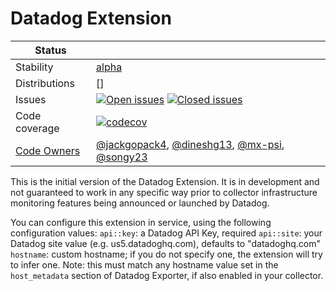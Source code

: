 # Datadog Extension
<!-- status autogenerated section -->
| Status        |           |
| ------------- |-----------|
| Stability     | [alpha]  |
| Distributions | [] |
| Issues        | [![Open issues](https://img.shields.io/github/issues-search/open-telemetry/opentelemetry-collector-contrib?query=is%3Aissue%20is%3Aopen%20label%3Aextension%2Fdatadog%20&label=open&color=orange&logo=opentelemetry)](https://github.com/open-telemetry/opentelemetry-collector-contrib/issues?q=is%3Aopen+is%3Aissue+label%3Aextension%2Fdatadog) [![Closed issues](https://img.shields.io/github/issues-search/open-telemetry/opentelemetry-collector-contrib?query=is%3Aissue%20is%3Aclosed%20label%3Aextension%2Fdatadog%20&label=closed&color=blue&logo=opentelemetry)](https://github.com/open-telemetry/opentelemetry-collector-contrib/issues?q=is%3Aclosed+is%3Aissue+label%3Aextension%2Fdatadog) |
| Code coverage | [![codecov](https://codecov.io/github/open-telemetry/opentelemetry-collector-contrib/graph/main/badge.svg?component=extension_datadog)](https://app.codecov.io/gh/open-telemetry/opentelemetry-collector-contrib/tree/main/?components%5B0%5D=extension_datadog&displayType=list) |
| [Code Owners](https://github.com/open-telemetry/opentelemetry-collector-contrib/blob/main/CONTRIBUTING.md#becoming-a-code-owner)    | [@jackgopack4](https://www.github.com/jackgopack4), [@dineshg13](https://www.github.com/dineshg13), [@mx-psi](https://www.github.com/mx-psi), [@songy23](https://www.github.com/songy23) |

[alpha]: https://github.com/open-telemetry/opentelemetry-collector/blob/main/docs/component-stability.md#alpha
<!-- end autogenerated section -->

This is the initial version of the Datadog Extension. It is in development and not guaranteed to work in any specific way prior to collector infrastructure monitoring features being announced or launched by Datadog.

You can configure this extension in service, using the following configuration values:
`api::key`: a Datadog API Key, required
`api::site`: your Datadog site value (e.g. us5.datadoghq.com), defaults to "datadoghq.com"
`hostname`: custom hostname; if you do not specify one, the extension will try to infer one. Note: this must match any hostname value set in the `host_metadata` section of Datadog Exporter, if also enabled in your collector.
